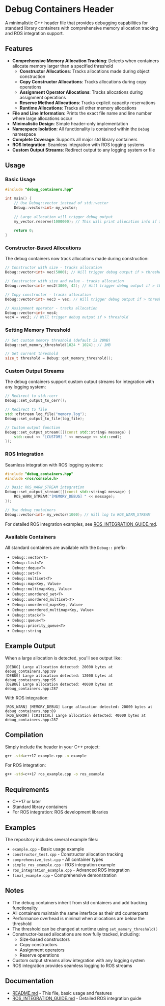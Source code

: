 # Debug Containers Header

A minimalistic C++ header file that provides debugging capabilities for standard library containers with comprehensive memory allocation tracking and ROS integration support.

## Features

- **Comprehensive Memory Allocation Tracking**: Detects when containers allocate memory larger than a specified threshold
  - **Constructor Allocations**: Tracks allocations made during object construction
  - **Copy Constructor Allocations**: Tracks allocations during copy operations
  - **Assignment Operator Allocations**: Tracks allocations during assignment operations
  - **Reserve Method Allocations**: Tracks explicit capacity reservations
  - **Runtime Allocations**: Tracks all other memory allocations
- **File and Line Information**: Prints the exact file name and line number where large allocations occur
- **Minimalistic Design**: Simple header-only implementation
- **Namespace Isolation**: All functionality is contained within the `Debug` namespace
- **Complete Coverage**: Supports all major std library containers
- **ROS Integration**: Seamless integration with ROS logging systems
- **Custom Output Streams**: Redirect output to any logging system or file

## Usage

### Basic Usage

```cpp
#include "debug_containers.hpp"

int main() {
    // Use Debug::vector instead of std::vector
    Debug::vector<int> my_vector;
    
    // Large allocation will trigger debug output
    my_vector.reserve(1000000); // This will print allocation info if > threshold
    
    return 0;
}
```

### Constructor-Based Allocations

The debug containers now track allocations made during construction:

```cpp
// Constructor with size - tracks allocation
Debug::vector<int> vec(5000); // Will trigger debug output if > threshold

// Constructor with size and value - tracks allocation
Debug::vector<int> vec2(3000, 42); // Will trigger debug output if > threshold

// Copy constructor - tracks allocation
Debug::vector<int> vec3 = vec; // Will trigger debug output if > threshold

// Assignment operator - tracks allocation
Debug::vector<int> vec4;
vec4 = vec2; // Will trigger debug output if > threshold
```

### Setting Memory Threshold

```cpp
// Set custom memory threshold (default is 20MB)
Debug::set_memory_threshold(1024 * 1024); // 1MB

// Get current threshold
size_t threshold = Debug::get_memory_threshold();
```

### Custom Output Streams

The debug containers support custom output streams for integration with any logging system:

```cpp
// Redirect to std::cerr
Debug::set_output_to_cerr();

// Redirect to file
std::ofstream log_file("memory.log");
Debug::set_output_to_file(log_file);

// Custom output function
Debug::set_output_stream([](const std::string& message) {
    std::cout << "[CUSTOM] " << message << std::endl;
});
```

### ROS Integration

Seamless integration with ROS logging systems:

```cpp
#include "debug_containers.hpp"
#include <ros/console.h>

// Basic ROS_WARN_STREAM integration
Debug::set_output_stream([](const std::string& message) {
    ROS_WARN_STREAM("[MEMORY_DEBUG] " << message);
});

// Use debug containers
Debug::vector<int> my_vector(1000); // Will log to ROS_WARN_STREAM
```

For detailed ROS integration examples, see [ROS_INTEGRATION_GUIDE.md](ROS_INTEGRATION_GUIDE.md).

### Available Containers

All standard containers are available with the `Debug::` prefix:

- `Debug::vector<T>`
- `Debug::list<T>`
- `Debug::deque<T>`
- `Debug::set<T>`
- `Debug::multiset<T>`
- `Debug::map<Key, Value>`
- `Debug::multimap<Key, Value>`
- `Debug::unordered_set<T>`
- `Debug::unordered_multiset<T>`
- `Debug::unordered_map<Key, Value>`
- `Debug::unordered_multimap<Key, Value>`
- `Debug::stack<T>`
- `Debug::queue<T>`
- `Debug::priority_queue<T>`
- `Debug::string`

## Example Output

When a large allocation is detected, you'll see output like:

```
[DEBUG] Large allocation detected: 20000 bytes at debug_containers.hpp:89
[DEBUG] Large allocation detected: 12000 bytes at debug_containers.hpp:95
[DEBUG] Large allocation detected: 40000 bytes at debug_containers.hpp:287
```

With ROS integration:
```
[ROS_WARN] [MEMORY_DEBUG] Large allocation detected: 20000 bytes at debug_containers.hpp:89
[ROS_ERROR] [CRITICAL] Large allocation detected: 40000 bytes at debug_containers.hpp:287
```

## Compilation

Simply include the header in your C++ project:

```bash
g++ -std=c++17 example.cpp -o example
```

For ROS integration:
```bash
g++ -std=c++17 ros_example.cpp -o ros_example
```

## Requirements

- C++17 or later
- Standard library containers
- For ROS integration: ROS development libraries

## Examples

The repository includes several example files:

- `example.cpp` - Basic usage example
- `constructor_test.cpp` - Constructor allocation tracking
- `comprehensive_test.cpp` - All container types
- `simple_ros_example.cpp` - ROS integration example
- `ros_integration_example.cpp` - Advanced ROS integration
- `final_example.cpp` - Comprehensive demonstration

## Notes

- The debug containers inherit from std containers and add tracking functionality
- All containers maintain the same interface as their std counterparts
- Performance overhead is minimal when allocations are below the threshold
- The threshold can be changed at runtime using `set_memory_threshold()`
- Constructor-based allocations are now fully tracked, including:
  - Size-based constructors
  - Copy constructors
  - Assignment operators
  - Reserve operations
- Custom output streams allow integration with any logging system
- ROS integration provides seamless logging to ROS streams

## Documentation

- [README.md](README.md) - This file, basic usage and features
- [ROS_INTEGRATION_GUIDE.md](ROS_INTEGRATION_GUIDE.md) - Detailed ROS integration guide
